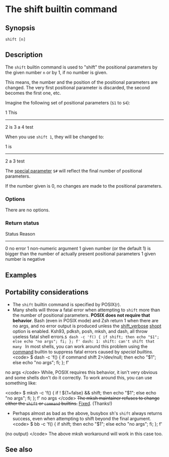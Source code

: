 # The shift builtin command

## Synopsis

    shift [n]

## Description

The `shift` builtin command is used to \"shift\" the positional
parameters by the given number `n` or by 1, if no number is given.

This means, the number and the position of the positional parameters are
changed. The very first positional parameter is discarded, the second
becomes the first one, etc.

Imagine the following set of positional parameters (`$1` to `$4`):

  1   This
  --- ------
  2   is
  3   a
  4   test

When you use `shift 1`, they will be changed to:

  1   is
  --- ------
  2   a
  3   test

The [special parameter](../../syntax/shellvars.md#special_parameters) `$#` will
reflect the final number of positional parameters.

If the number given is 0, no changes are made to the positional
parameters.

### Options

There are no options.

### Return status

  Status   Reason
  -------- -----------------------------------------------------------------------------------------------------
  0        no error
  1        non-numeric argument
  1        given number (or the default 1) is bigger than the number of actually present positional parameters
  1        given number is negative

## Examples

## Portability considerations

-   The `shift` builtin command is specified by POSIX(r).
-   Many shells will throw a fatal error when attempting to `shift` more
    than the number of positional parameters. **POSIX does not require
    that behavior**. Bash (even in POSIX mode) and Zsh return 1 when
    there are no args, and no error output is produced unless the
    [shift_verbose](../../internals/shell_options.md#shift_verbose)
    [shopt](../../commands/builtin/shopt.md) option is enabled. Ksh93, pdksh,
    posh, mksh, and dash, all throw useless fatal shell
    errors.`$ dash -c 'f() { if shift; then echo "$1"; else echo "no args"; fi; }; f'
    dash: 1: shift: can't shift that many
    ` In most shells, you can work around this problem using the
    [command](../../commands/builtin/command.md) builtin to suppress fatal
    errors caused by *special builtins*. \<code\> \$ dash -c \'f() { if
    command shift 2\>/dev/null; then echo \"\$1\"; else echo \"no
    args\"; fi; }; f\'

no args \</code\> While, POSIX requires this behavior, it isn\'t very
obvious and some shells don\'t do it correctly. To work around this, you
can use something like:

\<code\> \$ mksh -c \'f() { if ! \${1+false} && shift; then echo
\"\$1\"; else echo \"no args\"; fi; }; f\' no args \</code\> ~~The mksh
maintainer refuses to change either the `shift` or `command` builtins.~~
[Fixed](https://github.com/MirBSD/mksh/commit/996e05548ab82f7ef2dea61f109cc7b6d13837fa).
(Thanks!)

-   Perhaps almost as bad as the above, busybox sh\'s `shift` always
    returns success, even when attempting to shift beyond the final
    argument. \<code\> \$ bb -c \'f() { if shift; then echo \"\$1\";
    else echo \"no args\"; fi; }; f\'

(no output) \</code\> The above mksh workaround will work in this case
too.

## See also
